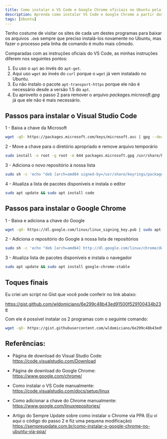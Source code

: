 ```yaml
---
title: Como instalar o VS Code e Google Chrome oficiais no Ubuntu pela linha de comando
description: Aprenda como instalar VS Code e Google Chrome a partir dos repositórios oficiais pela linha de comando no Ubuntu
tags: [Ubuntu]
---
```


Tenho costume de visitar os sites de cada um destes programas para baixar os arquivos `.deb` sempre que preciso instalá-los novamente no Ubuntu, mas fazer o processo pela linha de comando é muito mais cômodo.

Comparadas com as instruções oficiais do VS Code, as minhas instruções diferem nos seguintes pontos:

1. Eu uso o `apt` ao invés do `apt-get`.
2. Aqui uso `wget` ao invés do `curl` porque o `wget` já vem instalado no Ubuntu.
3. Eu não instalo o pacote `apt-transport-https` porque ele não é necessário desde a versão 1.5 do `apt`.
4. Eu aproveito o passo 2 para remover o arquivo _packages.microsoft.gpg_ já que ele não é mais necessário.

## Passos para instalar o Visual Studio Code

1 - Baixa a chave da Microsoft

```sh
wget -qO- https://packages.microsoft.com/keys/microsoft.asc | gpg --dearmor > packages.microsoft.gpg
```

2 - Move a chave para o diretório apropriado e remove arquivo temporário

```sh
sudo install -o root -g root -m 644 packages.microsoft.gpg /usr/share/keyrings/ && rm packages.microsoft.gpg
```

3 - Adiciona o novo repositório à nossa lista

```sh
sudo sh -c 'echo "deb [arch=amd64 signed-by=/usr/share/keyrings/packages.microsoft.gpg] https://packages.microsoft.com/repos/vscode stable main" > /etc/apt/sources.list.d/vscode.list'
```

4 - Atualiza a lista de pacotes disponíveis e instala o editor

```sh
sudo apt update && sudo apt install code
```

## Passos para instalar o Google Chrome

1 - Baixa e adiciona a chave do Google

```sh
wget -qO- https://dl.google.com/linux/linux_signing_key.pub | sudo apt-key add -
```

2 - Adiciona o repositório do Google à nossa lista de repositórios

```sh
sudo sh -c 'echo "deb [arch=amd64] http://dl.google.com/linux/chrome/deb/ stable main" >> /etc/apt/sources.list.d/google-chrome.list'
```

3 - Atualiza lista de pacotes disponíveis e instala o navegador

```sh
sudo apt update && sudo apt install google-chrome-stable
```

## Toques finais

Eu criei um script no Gist que você pode conferir no link abaixo:

https://gist.github.com/wldomiciano/6e299c48b43ed91500f529100434b23e

Com ele é possível instalar os 2 programas com o seguinte comando:

```sh
wget -qO- https://gist.githubusercontent.com/wldomiciano/6e299c48b43ed91500f529100434b23e/raw/8fe798bef97e7f1ec0bf31a76818423af2d78161/install-vscode-and-chrome.sh | sh
```

## Referências:

- Página de download do Visual Studio Code:<br>
  https://code.visualstudio.com/Download

- Página de download do Google Chrome:<br>
  https://www.google.com/chrome/

- Como instalar o VS Code manualmente:<br>
  https://code.visualstudio.com/docs/setup/linux

- Como adicionar a chave do Chrome manualmente:<br>
  https://www.google.com/linuxrepositories/

- Artigo do Sempre Update sobre como instalar o Chrome via PPA (Eu vi aqui o código do passo 2 e fiz uma pequena modificação)
  https://sempreupdate.com.br/como-instalar-o-google-chrome-no-ubuntu-via-ppa/
